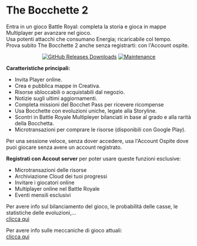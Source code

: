 # The Bocchette 2

Entra in un gioco Battle Royal: completa la storia e gioca in mappe Multiplayer per avanzare  nel gioco.<br>
Usa potenti attacchi che consumano Energia; ricaricabile col tempo.<br>
Prova subito The Bocchette 2 anche senza registrarti: con l'Account ospite.
<p align="center">
  <a href="https://github.com/Croc-Prog-github/The-Bocchette-2/releases"><img src="https://camo.githubusercontent.com/8fa8b50edbee2a4d6ba820e946b35d474d769e359a338b43ecb2e39aeefacc3c/68747470733a2f2f696d672e736869656c64732e696f2f6769746875622f646f776e6c6f6164732f72617973616e352f7261796c69622f746f74616c" alt="GitHub Releases Downloads" data-canonical-src="https://img.shields.io/github/downloads/raysan5/raylib/total" style="max-width: 100%;"></a>

  <a href="https://github.com/Croc-Prog-github/The-Bocchette-2/graphs/commit-activity">
    <img src="https://img.shields.io/badge/Maintained%3F-yes-brightgreen.svg" alt="Maintenance" />
  </a>
  </p>

**Caratteristiche principali:**
- Invita Player online.
- Crea e pubblica mappe in Creativa.
- Risorse sbloccabili o acquistabili dal negozio. 
- Notizie sugli ultimi aggiornamenti. 
- Completa missioni del Bocchet Pass per ricevere ricompense
- Usa Bocchette con evoluzioni uniche, legate alla Storyline.
- Scontri in Battle Royale Multipleyer bilanciati in base al grado e alla rarità della Bocchetta.
- Microtransazioni per comprare le risorse (disponibili con Google Play).

Per una sessione veloce, senza dover accedere, usa l'Account Ospite dove puoi giocare senza avere un account registrato.<br>

**Registrati con Accout server** per poter usare queste funzioni esclusive:
- Microtransazioni delle risorse
- Archiviazione Cloud dei tuoi progressi
- Invitare i giocatori online
- Multiplayer online nel Battle Royale
- Eventi mensili esclusivi

Per avere info sul bilanciamento del gioco, le probabilità delle casse, le statistiche delle evoluzioni,...<br>
[clicca qui](https://docs.google.com/document/d/1PsYpN7GvzRnKKDpvvbf1r1OtHE_SL6dzfo08ABIh9Zg/edit?usp=sharing)

Per avere info sulle meccaniche di gioco attuali:<br>
[clicca qui](https://docs.google.com/document/d/12C7B9nhLu7u6d1-XphUSWcpGSp7YnpcStAfIIHGq-tU/edit?usp=sharing)
